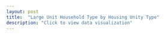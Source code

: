 ```yaml
---
layout: post
title:  "Large Unit Household Type by Housing Unity Type"
description: "Click to view data visualization"
---
```

<svg class="largeunits_tenure-frame graph" viewBox="0 0 700 420"></svg>
<script src="{{ '/assets/javascripts/largeunits-unitytype.js' | absolute_url }}" type="module"></script>